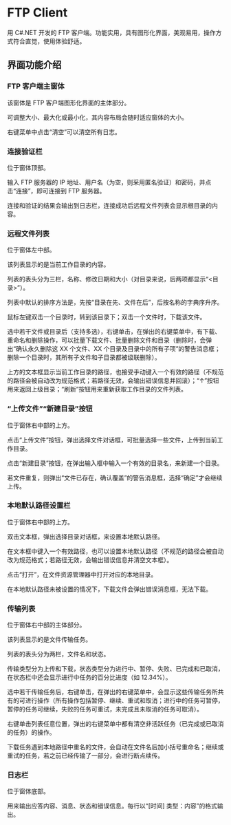 # FTP Client

用 C#.NET 开发的 FTP 客户端。功能实用，具有图形化界面，美观易用，操作方式符合直觉，使用体验舒适。


## 界面功能介绍

### FTP 客户端主窗体

该窗体是 FTP 客户端图形化界面的主体部分。

可调整大小、最大化或最小化，其内容布局会随时适应窗体的大小。

右键菜单中点击“清空”可以清空所有日志。

### 连接验证栏

位于窗体顶部。

输入 FTP 服务器的 IP 地址、用户名（为空，则采用匿名验证）和密码，并点击“连接”，即可连接到 FTP 服务器。

连接和验证的结果会输出到日志栏，连接成功后远程文件列表会显示根目录的内容。

### 远程文件列表

位于窗体左中部。

该列表显示的是当前工作目录的内容。

列表的表头分为三栏，名称、修改日期和大小（对目录来说，后两项都显示“<目录>”）。

列表中默认的排序方法是，先按“目录在先、文件在后”，后按名称的字典序升序。

鼠标左键双击一个目录时，转到该目录下；双击一个文件时，下载该文件。

选中若干文件或目录后（支持多选），右键单击，在弹出的右键菜单中，有下载、重命名和删除操作，可以批量下载文件、批量删除文件和目录（删除时，会弹出“确认永久删除这 XX 个文件、XX 个目录及目录中的所有子项”的警告消息框；删除一个目录时，其所有子文件和子目录都被级联删除）。

上方的文本框显示当前工作目录的路径，也接受手动键入一个有效的路径（不规范的路径会被自动改为规范格式；若路径无效，会输出错误信息并回滚）；“↑”按钮用来返回上级目录；“刷新”按钮用来重新获取工作目录的文件列表。

### “上传文件”“新建目录”按钮

位于窗体右中部的上方。

点击“上传文件”按钮，弹出选择文件对话框，可批量选择一些文件，上传到当前工作目录。

点击“新建目录”按钮，在弹出输入框中输入一个有效的目录名，来新建一个目录。

若文件重复，则弹出“文件已存在，确认覆盖”的警告消息框，选择“确定”才会继续上传。

### 本地默认路径设置栏

位于窗体右中部的上方。

双击文本框，弹出选择目录对话框，来设置本地默认路径。

在文本框中键入一个有效路径，也可以设置本地默认路径（不规范的路径会被自动改为规范格式；若路径无效，会输出错误信息并清空文本框）。

点击“打开”，在文件资源管理器中打开对应的本地目录。

在本地默认路径未被设置的情况下，下载文件会弹出错误消息框，无法下载。

### 传输列表

位于窗体右中部的主体部分。

该列表显示的是文件传输任务。

列表的表头分为两栏，文件名和状态。

传输类型分为上传和下载，状态类型分为进行中、暂停、失败、已完成和已取消，在状态栏中还会显示进行中任务的百分比进度（如 12.34%）。

选中若干传输任务后，右键单击，在弹出的右键菜单中，会显示这些传输任务所共有的可进行操作（所有操作包括暂停、继续、重试和取消；进行中的任务可暂停，暂停的任务可继续，失败的任务可重试，未完成且未取消的任务可取消）。

右键单击列表任意位置，弹出的右键菜单中都有清空非活跃任务（已完成或已取消的任务）的操作。

下载任务遇到本地路径中重名的文件，会自动在文件名后加小括号重命名；继续或重试的任务，若之前已经传输了一部分，会进行断点续传。

### 日志栏

位于窗体底部。

用来输出应答内容、消息、状态和错误信息。每行以“[时间] 类型：内容”的格式输出。

